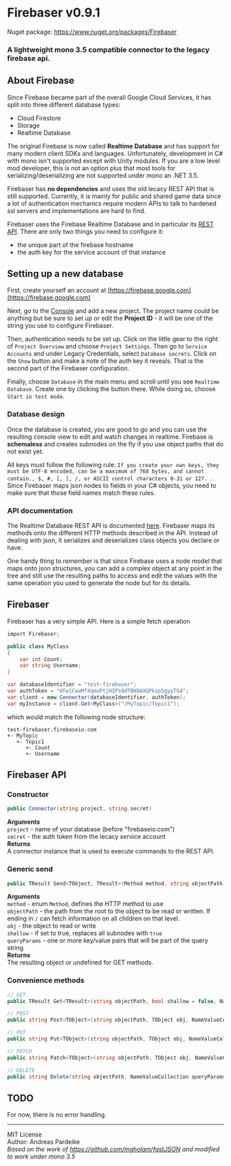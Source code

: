 # Firebaser v0.9.1

Nuget package: https://www.nuget.org/packages/Firebaser

### A lightweight mono 3.5 compatible connector to the legacy firebase api.

## About Firebase

Since Firebase became part of the overall Google Cloud Services, it has split into three different database types:  

- Cloud Firestore
- Storage
- Realtime Database  

The original Firebase is now called **Realtime Database** and has support for many modern client SDKs and languages. Unfortunately, development in C# with mono isn't supported except with Unity modules. If you are a low level mod developer, this is not an option plus that most tools for serializing/deserializing are not supported under mono an .NET 3.5.

Firebaser has **no dependencies** and uses the old lecacy REST API that is still supported. Currently, it is mainly for public and shared game data since a lot of authentication mechanics require modern APIs to talk to hardened ssl servers and implementations are hard to find.

Firebaser uses the Firebase Realtime Database and in particular its [REST API](https://firebase.google.com/docs/database/rest/start). There are only two things you need to configure it:  

- the unique part of the firebase hostname
- the auth key for the service account of that instance

## Setting up a new database

First, create yourself an account at [https://firebase.google.com](https://firebase.google.com)  

Next, go to the [Console](https://console.firebase.google.com/) and add a new project. The project name could be anything but be sure to set up or edit the **Project ID** - it will be one of the string you use to configure Firebaser.

Then, authentication needs to be set up. Click on the little gear to the right of `Project Overview` and choose `Project Settings`. Then go to `Service Accounts` and under Legacy Credentials, select `Database secrets`. Click on the `Show` button and make a note of the auth key it reveals. That is the second part of the Firebaser configuration.

Finally, choose `Database` in the main menu and scroll until you see `Realtime Database`. Create one by clicking the button there. While doing so, choose `Start in test mode`.

### Database design

Once the database is created, you are good to go and you can use the resulting console view to edit and watch changes in realtime. Firebase is **schemaless** and creates subnodes on the fly if you use object paths that do not exist yet.

All keys must follow the following rule: `If you create your own keys, they must be UTF-8 encoded, can be a maximum of 768 bytes, and cannot contain., $, #, [, ], /, or ASCII control characters 0-31 or 127. `. Since Firebaser maps json nodes to fields in your C# objects, you need to make sure that those field names match these rules.

### API documentation

The Realtime Database REST API is documented [here](https://firebase.google.com/docs/database/rest/start). Firebaser maps its methods onto the different HTTP methods described in the API. Instead of dealing with json, it serializes and deserializes class objects you declare or have.

One handy thing to remember is that since Firebase uses a node model that maps onto json structures, you can add a complex object at any point in the tree and still use the resulting paths to access and edit the values with the same operation you used to generate the node but for its details.

## Firebaser

Firebaser has a very simple API. Here is a simple fetch operation

```cs
import Firebaser;

public class MyClass  
{  
	var int Count;  
	var string Username;  
}

var databaseIdentifier = "test-firebaser";
var authToken = "6Fw1CwwMfXqmuPtjHIPs0dTBH8AXGPksp5gyyTG4";  
var client = new Connector(databaseIdentifier, authToken);  
var myInstance = client.Get<MyClass>("/MyTopic/Topic1");
```

which would match the following node structure:

```
test-firebaser.firebaseio.com  
+- MyTopic  
   +- Topic1  
      +- Count  
      +- Username  
```

## Firebaser API

### Constructor
```cs
public Connector(string project, string secret)
```  
**Arguments**  
`project` - name of your database (before "firebaseio.com")  
`secret` - the auth token from the lecacy service account  
**Returns**  
A connector instance that is used to execute commands to the REST API.

### Generic send
```cs
public TResult Send<TObject, TResult>(Method method, string objectPath, TObject obj = default(TObject), bool shallow = false, NameValueCollection queryParams = null)
```  
**Arguments**  
`method` - enum `Method`, defines the HTTP method to use  
`objectPath` - the path from the root to the object to be read or written. If ending in `/` can fetch information on all children on that level.  
`obj` - the object to read or write  
`shallow` - if set to true, replaces all subnodes with `true`  
`queryParams` - one or more key/value pairs that will be part of the query string  
**Returns**  
The resulting object or undefined for GET methods.

### Convenience methods
```cs  
// GET
public TResult Get<TResult>(string objectPath, bool shallow = false, NameValueCollection queryParams = null)

// POST
public string Post<TObject>(string objectPath, TObject obj, NameValueCollection queryParams = null)

// PUT
public string Put<TObject>(string objectPath, TObject obj, NameValueCollection queryParams = null)

// PATCH
public string Patch<TObject>(string objectPath, TObject obj, NameValueCollection queryParams = null)

// DELETE
public string Delete(string objectPath, NameValueCollection queryParams = null)
```

## TODO

For now, there is no error handling.


---

MIT License  
Author: Andreas Pardeike  
*Based on the work of https://github.com/mgholam/fastJSON and modified to work under mono 3.5*
